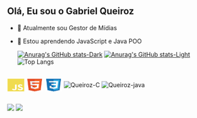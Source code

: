 ## Olá, Eu sou o Gabriel Queiroz
- 🔭 Atualmente sou Gestor de Mídias
- 🌱 Estou aprendendo JavaScript e Java POO

  [![Anurag's GitHub stats-Dark](https://github-readme-stats.vercel.app/api?username=Queirozga&show_icons=true&theme=dark#gh-dark-mode-only)](https://github.com/anuraghazra/github-readme-stats#gh-dark-mode-only)
[![Anurag's GitHub stats-Light](https://github-readme-stats.vercel.app/api?username=Queirozga&show_icons=true&theme=default#gh-light-mode-only)](https://github.com/anuraghazra/github-readme-stats#gh-light-mode-only)
  ![Top Langs](https://github-readme-stats.vercel.app/api/top-langs/?username=Queirozga&layout=compact&theme=dark)

<div style="display: inline_block"><br>
  <img align="center" alt="Queiroz-js" height="30" width="40" src="https://raw.githubusercontent.com/devicons/devicon/master/icons/javascript/javascript-plain.svg">
  <img align="center" alt="Queiroz-HTML" height="30" width="40" src="https://raw.githubusercontent.com/devicons/devicon/master/icons/html5/html5-original.svg">
  <img align="center" alt="Queiroz-CSS" height="30" width="40" src="https://raw.githubusercontent.com/devicons/devicon/master/icons/css3/css3-original.svg">
  <img align="center" alt="Queiroz-C" height="30" width="40" src="https://cdn.jsdelivr.net/gh/devicons/devicon@latest/icons/c/c-original.svg" />
  <img align="center" alt="Queiroz-java" height="30" width="40" src="https://cdn.jsdelivr.net/gh/devicons/devicon@latest/icons/java/java-original.svg" />
</div>

##

<div>
  <a href = "mailto:queirozgabrielhs@gmail.com"><img src="https://img.shields.io/badge/-Gmail-%23333?style=for-the-badge&logo=gmail&logoColor=white" target="_blank"></a>
  <a href="www.linkedin.com/in/queirozga" target="_blank"><img src="https://img.shields.io/badge/-LinkedIn-%230077B5?style=for-the-badge&logo=linkedin&logoColor=white" target="_blank"></a> 
</div>
